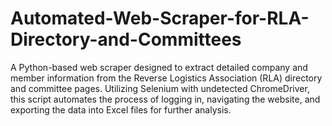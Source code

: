 # Automated-Web-Scraper-for-RLA-Directory-and-Committees
A Python-based web scraper designed to extract detailed company and member information from the Reverse Logistics Association (RLA) directory and committee pages. Utilizing Selenium with undetected ChromeDriver, this script automates the process of logging in, navigating the website, and exporting the data into Excel files for further analysis.
